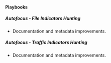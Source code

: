 
#### Playbooks
##### Autofocus - File Indicators Hunting
- Documentation and metadata improvements.

##### Autofocus - Traffic Indicators Hunting
- Documentation and metadata improvements.

